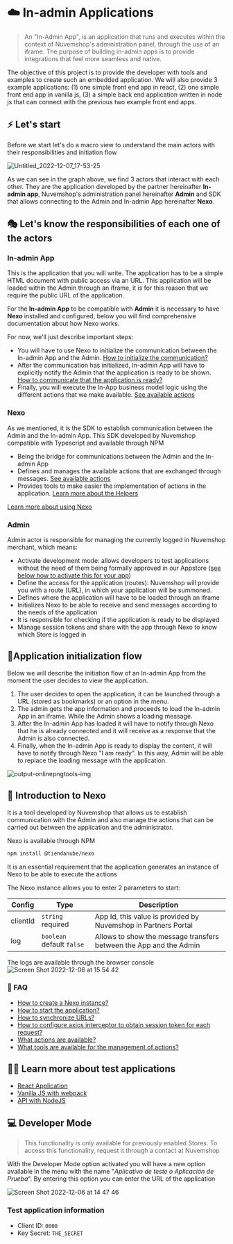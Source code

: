 # ☁️ In-admin Applications

> An "In-Admin App", is an application that runs and executes within the context of Nuvemshop's administration panel, through the use of an iframe. The purpose of building in-admin apps is to provide integrations that feel more seamless and native.

The objective of this project is to provide the developer with tools and examples to create such an embedded application. We will also provide 3 example applications: (1) one simple front end app in react, (2) one simple front end app in vanilla js, (3) a simple back end application written in node js that can connect with the previous two example front end apps.

## ⚡️ Let's start

Before we start let's do a macro view to understand the main actors with their responsibilities and initiation flow

![Untitled_2022-12-07_17-53-25](https://user-images.githubusercontent.com/44773699/206258946-38ecedf7-dbba-4515-a7c3-de8dc9ae4799.png)


As we can see in the graph above, we find 3 actors that interact with each other. They are the application developed by the partner hereinafter **In-admin app**, Nuvemshop's administration panel hereinafter **Admin** and SDK that allows connecting to the Admin and In-admin App hereinafter **Nexo**.


## 🎭 Let's know the responsibilities of each one of the actors

### In-admin App
This is the application that you will write. The application has to be a simple HTML document with public access via an URL. This application will be loaded within the Admin through an iframe, it is for this reason that we require the public URL of the application.

For the **In-admin App** to be compatible with **Admin** it is necessary to have **Nexo** installed and configured, below you will find comprehensive documentation about how Nexo works.

For now, we'll just describe important steps:
- You will have to use Nexo to initialize the communication between the In-admin App and the Admin. [How to initialize the communication?](...)
- After the communication has initialized, In-admin App will have to explicitly notify the Admin that the application is ready to be shown. [How to communicate that the application is ready?](..) 
- Finally, you will execute the In-App business model logic using the different actions that we make available. [See available actions](...)

### Nexo

As we mentioned, it is the SDK to establish communication between the Admin and the In-admin App. This SDK developed by Nuvemshop compatible with Typescript and available through NPM

- Being the bridge for communications between the Admin and the In-admin App
- Defines and manages the available actions that are exchanged through messages. [See available actions](...)
- Provides tools to make easier the implementation of actions in the application.  [Learn more about the Helpers](https://www.npmjs.com/package/@tiendanube/nexo#helpers)

[Learn more about using Nexo](https://www.npmjs.com/package/@tiendanube/nexo)

### Admin
Admin actor is responsible for managing the currently logged in Nuvemshop merchant, which means:
- Activate development mode: allows developers to test applications without the need of them being formally approved in our Appstore ([see below how to activate this for your app](#-developer-mode))
- Define the access for the application (routes): Nuvemshop will provide you with a route (URL), in which your application will be summoned.
- Defines where the application will have to be loaded through an iframe
- Initializes Nexo to be able to receive and send messages according to the needs of the application
- It is responsible for checking if the application is ready to be displayed
- Manage session tokens and share with the app through Nexo to know which Store is logged in


## 🚦Application initialization flow
Below we will describe the initiation flow of an In-admin App from the moment the user decides to view the application.

1. The user decides to open the application, it can be launched through a URL (stored as bookmarks) or an option in the menu.
2. The admin gets the app information and proceeds to load the In-admin App in an iframe. While the Admin shows a loading message.
3. After the In-admin App has loaded it will have to notify through Nexo that he is already connected and it will receive as a response that the Admin is also connected.
4. Finally, when the In-admin App is ready to display the content, it will have to notify through Nexo "I am ready". In this way, Admin will be able to replace the loading message with the application.

![output-onlinepngtools-img](https://user-images.githubusercontent.com/44773699/207926199-17e214b8-97e6-49be-acf7-dffb5c7432cc.png)


## 💬 Introduction to Nexo
It is a tool developed by Nuvemshop that allows us to establish communication with the Admin and also manage the actions that can be carried out between the application and the administrator.

Nexo is available through NPM
```bash
npm install @tiendanube/nexo
```

It is an essential requirement that the application generates an instance of Nexo to be able to execute the actions

The Nexo instance allows you to enter 2 parameters to start:


| Config   |  Type                     | Description                                                        |
|----------|---------------------------|--------------------------------------------------------------------|
| clientId | `string` required         | App Id, this value is provided by Nuvemshop in Partners Portal      |
| log      | `boolean` default `false` | Allows to show the message transfers between the App and the Admin |

The logs are available through the browser console
![Screen Shot 2022-12-06 at 15 54 42](https://user-images.githubusercontent.com/44773699/205997754-8f47aac1-73d1-4a34-9427-784e7e3f458d.png)


### 🤔 FAQ
- [How to create a Nexo instance?](https://www.npmjs.com/package/@tiendanube/nexo#create-a-nexo-instance)
- [How to start the application?](https://www.npmjs.com/package/@tiendanube/nexo#check-if-the-app-is-connected)
- [How to synchronize URLs?](https://www.npmjs.com/package/@tiendanube/nexo#enable-route-synchronization)
- [How to configure axios interceptor to obtain session token for each request?](https://www.npmjs.com/package/@tiendanube/nexo#get-session-token)
- [What actions are available?](https://www.npmjs.com/package/@tiendanube/nexo#actions)
- [What tools are available for the management of actions?](https://www.npmjs.com/package/@tiendanube/nexo#helpers)
  

## 👨‍💻 Learn more about test applications
- [React Application](/react)
- [Vanilla JS with webpack](/vanilla)
- [API with NodeJS](/api)

## 💻 Developer Mode
> This functionality is only available for previously enabled Stores. To access this functionality, request it through a contact at Nuvemshop

With the Developer Mode option activated you will have a new option available in the menu with the name "*Aplicativo de teste o Aplicación de Prueba*". By entering this option you can enter the URL of the application

![Screen Shot 2022-12-06 at 14 47 46](https://user-images.githubusercontent.com/44773699/205984732-1c572c57-14af-4245-9b03-262645fd91e1.png)

### Test application information
- Client ID: `0000`
- Key Secret: `THE_SECRET`
